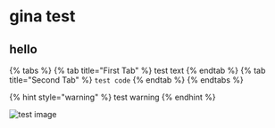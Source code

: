 # gina test

## hello

{% tabs %}
{% tab title="First Tab" %}
test
text
{% endtab %}
{% tab title="Second Tab" %}
```test code```
{% endtab %}
{% endtabs %}

{% hint style="warning" %}
test warning
{% endhint %}

![test image](/.gitbook/assets/domains.png)